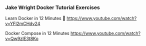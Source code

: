 ### Jake Wright Docker Tutorial Exercises

Learn Docker in 12 Minutes 🐳
https://www.youtube.com/watch?v=YFl2mCHdv24

Docker Compose in 12 Minutes
https://www.youtube.com/watch?v=Qw9zlE3t8Ko
